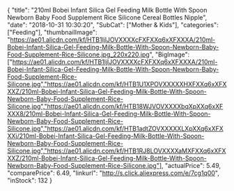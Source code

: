 {
	"title": "210ml Bobei Infant Silica Gel Feeding Milk Bottle With Spoon Newborn Baby Food Supplement Rice Silicone Cereal Bottles Nipple",
	"date": "2018-10-31 10:30:20",
	"SubCat": ["Mother & Kids"],
	"categories": ["Feeding"],
	"thumbnailImage": "https://ae01.alicdn.com/kf/HTB1ljlJOVXXXXcFXFXXq6xXFXXXA/210ml-Bobei-Infant-Silica-Gel-Feeding-Milk-Bottle-With-Spoon-Newborn-Baby-Food-Supplement-Rice-Silicone.jpg_220x220.jpg",
	"BigImage": ["https://ae01.alicdn.com/kf/HTB1ljlJOVXXXXcFXFXXq6xXFXXXA/210ml-Bobei-Infant-Silica-Gel-Feeding-Milk-Bottle-With-Spoon-Newborn-Baby-Food-Supplement-Rice-Silicone.jpg","https://ae01.alicdn.com/kf/HTB1U1XPOVXXXXXHXFXXq6xXFXXXZ/210ml-Bobei-Infant-Silica-Gel-Feeding-Milk-Bottle-With-Spoon-Newborn-Baby-Food-Supplement-Rice-Silicone.jpg","https://ae01.alicdn.com/kf/HTB18WJVOVXXXXbqXpXXq6xXFXXX8/210ml-Bobei-Infant-Silica-Gel-Feeding-Milk-Bottle-With-Spoon-Newborn-Baby-Food-Supplement-Rice-Silicone.jpg","https://ae01.alicdn.com/kf/HTB1adtZOVXXXXXLXpXXq6xXFXXXj/210ml-Bobei-Infant-Silica-Gel-Feeding-Milk-Bottle-With-Spoon-Newborn-Baby-Food-Supplement-Rice-Silicone.jpg","https://ae01.alicdn.com/kf/HTB1RJ8LOVXXXXaMXFXXq6xXFXXXZ/210ml-Bobei-Infant-Silica-Gel-Feeding-Milk-Bottle-With-Spoon-Newborn-Baby-Food-Supplement-Rice-Silicone.jpg"],
	"actualPrice": 5.49,
	"comparePrice": 6.49,
	"linkurl": "http://s.click.aliexpress.com/e/7cg1q00",
	"inStock": 132
}
